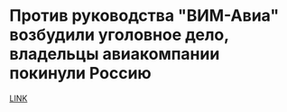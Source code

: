 # Против руководства "ВИМ-Авиа" возбудили уголовное дело, владельцы авиакомпании покинули Россию



[LINK](https://varlamov.ru/2579790.html)